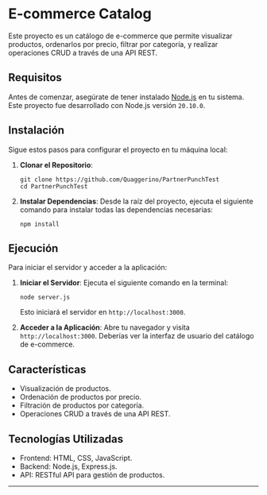 # E-commerce Catalog

Este proyecto es un catálogo de e-commerce que permite visualizar productos, ordenarlos por precio, filtrar por categoría, y realizar operaciones CRUD a través de una API REST.

## Requisitos

Antes de comenzar, asegúrate de tener instalado [Node.js](https://nodejs.org/) en tu sistema. Este proyecto fue desarrollado con Node.js versión `20.10.0`.

## Instalación

Sigue estos pasos para configurar el proyecto en tu máquina local:

1. **Clonar el Repositorio**:
   ```
   git clone https://github.com/Quaggerino/PartnerPunchTest
   cd PartnerPunchTest
   ```

2. **Instalar Dependencias**:
   Desde la raíz del proyecto, ejecuta el siguiente comando para instalar todas las dependencias necesarias:
   ```
   npm install
   ```

## Ejecución

Para iniciar el servidor y acceder a la aplicación:

1. **Iniciar el Servidor**:
   Ejecuta el siguiente comando en la terminal:
   ```
   node server.js
   ```

   Esto iniciará el servidor en `http://localhost:3000`.

2. **Acceder a la Aplicación**:
   Abre tu navegador y visita `http://localhost:3000`. Deberías ver la interfaz de usuario del catálogo de e-commerce.

## Características

- Visualización de productos.
- Ordenación de productos por precio.
- Filtración de productos por categoría.
- Operaciones CRUD a través de una API REST.

## Tecnologías Utilizadas

- Frontend: HTML, CSS, JavaScript.
- Backend: Node.js, Express.js.
- API: RESTful API para gestión de productos.

---
